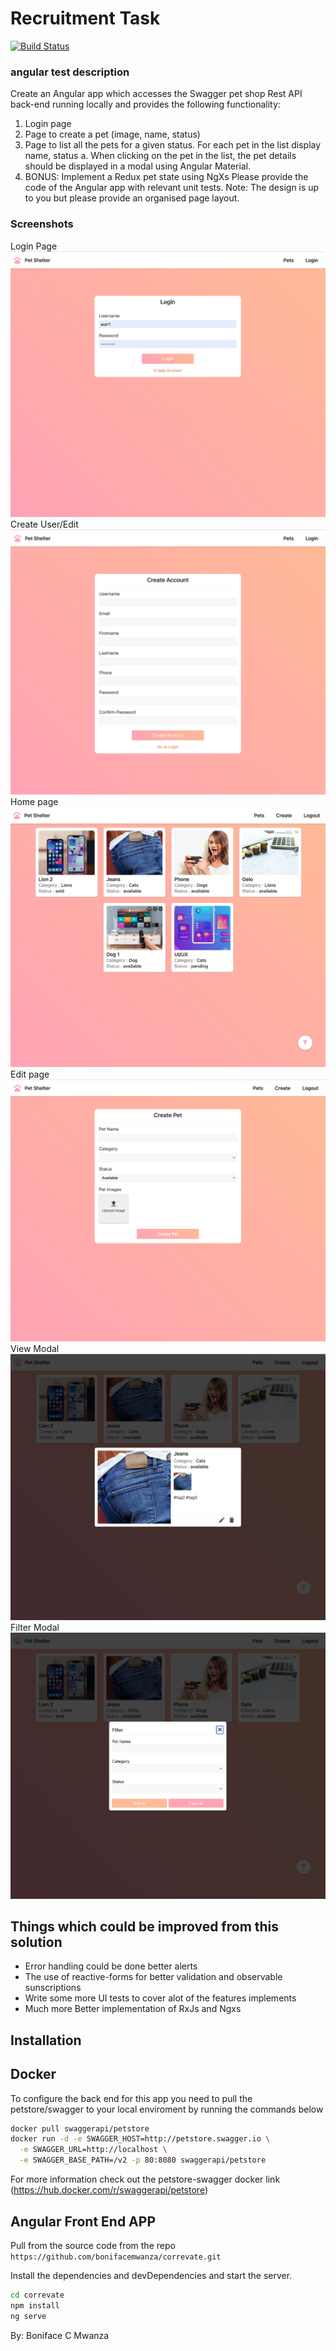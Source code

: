 # Recruitment Task


[![Build Status](https://travis-ci.org/joemccann/dillinger.svg?branch=master)](#)

### angular test description
Create an Angular app which accesses the Swagger pet shop Rest API back-end running
locally and provides the following functionality:
1. Login page
2. Page to create a pet (image, name, status)
3. Page to list all the pets for a given status. For each pet in the list display name, status
a. When clicking on the pet in the list, the pet details should be displayed in a
modal using Angular Material.
4. BONUS: Implement a Redux pet state using NgXs
Please provide the code of the Angular app with relevant unit tests.
Note: The design is up to you but please provide an organised page layout.

### Screenshots

Login Page
![alt text](src/assets/screenshots/login.png)
Create User/Edit
![alt text](src/assets/screenshots/register.png)
Home page
![alt text](src/assets/screenshots/homescreen.png)
Edit page
![alt text](src/assets/screenshots/createpet.png)
View Modal
![alt text](src/assets/screenshots/viewpet.png)
Filter Modal
![alt text](src/assets/screenshots/filter.png)


## Things which could be improved from this solution

- Error handling could be done better alerts
- The use of reactive-forms for better validation and observable sunscriptions
- Write some more UI tests to cover alot of the features implements
- Much more Better implementation of RxJs and Ngxs



## Installation

## Docker

To configure the back end for this app you need to pull the petstore/swagger to your local enviroment by running the commands below

```sh
docker pull swaggerapi/petstore
docker run -d -e SWAGGER_HOST=http://petstore.swagger.io \
  -e SWAGGER_URL=http://localhost \
  -e SWAGGER_BASE_PATH=/v2 -p 80:8080 swaggerapi/petstore
```

For more information check out the petstore-swagger docker link (https://hub.docker.com/r/swaggerapi/petstore)

## Angular Front End APP

Pull from the source code from the repo  ```https://github.com/bonifacemwanza/correvate.git```

Install the dependencies and devDependencies and start the server.

```sh
cd correvate
npm install
ng serve
```


By: Boniface C Mwanza



